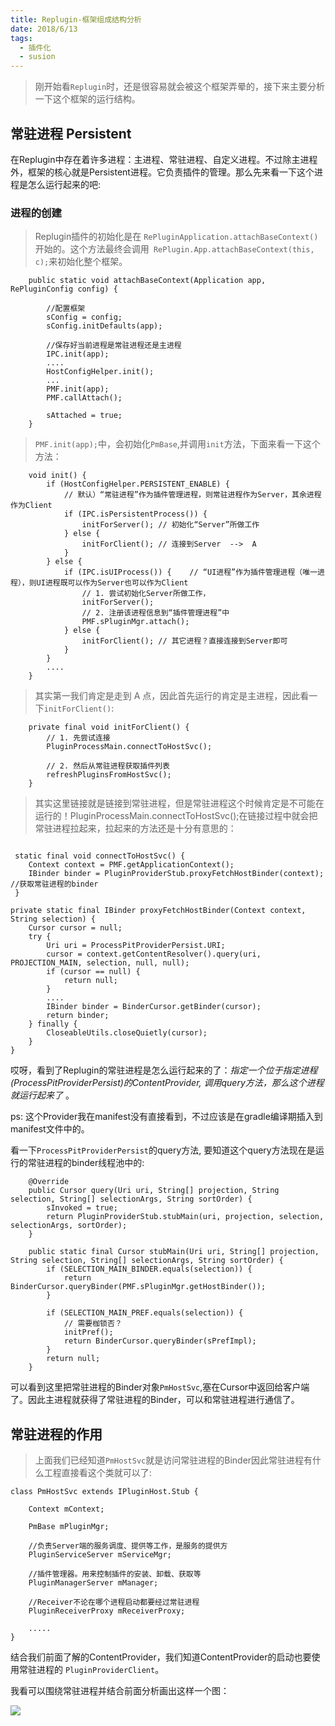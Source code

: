 ```yaml
---
title: Replugin-框架组成结构分析
date: 2018/6/13
tags: 
  - 插件化
  - susion
---
```


>刚开始看`Replugin`时，还是很容易就会被这个框架弄晕的，接下来主要分析一下这个框架的运行结构。

## 常驻进程 Persistent

在Replugin中存在着许多进程：主进程、常驻进程、自定义进程。不过除主进程外，框架的核心就是Persistent进程。它负责插件的管理。那么先来看一下这个进程是怎么运行起来的吧:

### 进程的创建

>Replugin插件的初始化是在 `RePluginApplication.attachBaseContext()`开始的。这个方法最终会调用` RePlugin.App.attachBaseContext(this, c);`来初始化整个框架。

```
    public static void attachBaseContext(Application app, RePluginConfig config) {

        //配置框架
        sConfig = config;
        sConfig.initDefaults(app);

        //保存好当前进程是常驻进程还是主进程
        IPC.init(app);
        ....
        HostConfigHelper.init();    
        ...
        PMF.init(app);
        PMF.callAttach();

        sAttached = true;
    }
```

>`PMF.init(app);`中，会初始化`PmBase`,并调用`init`方法，下面来看一下这个方法：

```
    void init() {
        if (HostConfigHelper.PERSISTENT_ENABLE) {
            // 默认）“常驻进程”作为插件管理进程，则常驻进程作为Server，其余进程作为Client
            if (IPC.isPersistentProcess()) {
                initForServer(); // 初始化“Server”所做工作
            } else {
                initForClient(); // 连接到Server  -->  A 
            }
        } else {
            if (IPC.isUIProcess()) {    // “UI进程”作为插件管理进程（唯一进程），则UI进程既可以作为Server也可以作为Client
                // 1. 尝试初始化Server所做工作，
                initForServer();
                // 2. 注册该进程信息到“插件管理进程”中
                PMF.sPluginMgr.attach();
            } else {
                initForClient(); // 其它进程？直接连接到Server即可
            }
        }
        ....
    }
```  
>其实第一我们肯定是走到 A 点，因此首先运行的肯定是主进程，因此看一下`initForClient()`:

```
    private final void initForClient() {
        // 1. 先尝试连接
        PluginProcessMain.connectToHostSvc();

        // 2. 然后从常驻进程获取插件列表
        refreshPluginsFromHostSvc();
    }
```

>其实这里链接就是链接到常驻进程，但是常驻进程这个时候肯定是不可能在运行的！PluginProcessMain.connectToHostSvc();在链接过程中就会把常驻进程拉起来，拉起来的方法还是十分有意思的：

```

 static final void connectToHostSvc() {
    Context context = PMF.getApplicationContext();
    IBinder binder = PluginProviderStub.proxyFetchHostBinder(context); //获取常驻进程的binder
 }

private static final IBinder proxyFetchHostBinder(Context context, String selection) {
    Cursor cursor = null;
    try {
        Uri uri = ProcessPitProviderPersist.URI;
        cursor = context.getContentResolver().query(uri, PROJECTION_MAIN, selection, null, null);
        if (cursor == null) {
            return null;
        }
        ....
        IBinder binder = BinderCursor.getBinder(cursor);
        return binder;
    } finally {
        CloseableUtils.closeQuietly(cursor);
    }
}
```

哎呀，看到了Replugin的常驻进程是怎么运行起来的了：*指定一个位于指定进程(ProcessPitProviderPersist)的ContentProvider, 调用query方法，那么这个进程就运行起来了* 。

ps: 这个Provider我在manifest没有直接看到，不过应该是在gradle编译期插入到manifest文件中的。

看一下`ProcessPitProviderPersist`的query方法, 要知道这个query方法现在是运行的常驻进程的binder线程池中的:

```
    @Override
    public Cursor query(Uri uri, String[] projection, String selection, String[] selectionArgs, String sortOrder) {
        sInvoked = true;
        return PluginProviderStub.stubMain(uri, projection, selection, selectionArgs, sortOrder);
    }

    public static final Cursor stubMain(Uri uri, String[] projection, String selection, String[] selectionArgs, String sortOrder) {
        if (SELECTION_MAIN_BINDER.equals(selection)) {
            return BinderCursor.queryBinder(PMF.sPluginMgr.getHostBinder());
        }

        if (SELECTION_MAIN_PREF.equals(selection)) {
            // 需要枷锁否？
            initPref();
            return BinderCursor.queryBinder(sPrefImpl);
        }
        return null;
    }

```

可以看到这里把常驻进程的Binder对象`PmHostSvc`,塞在Cursor中返回给客户端了。因此主进程就获得了常驻进程的Binder，可以和常驻进程进行通信了。

## 常驻进程的作用

>上面我们已经知道`PmHostSvc`就是访问常驻进程的Binder因此常驻进程有什么工程直接看这个类就可以了:

```
class PmHostSvc extends IPluginHost.Stub {

    Context mContext;

    PmBase mPluginMgr;

    //负责Server端的服务调度、提供等工作，是服务的提供方
    PluginServiceServer mServiceMgr;

    //插件管理器。用来控制插件的安装、卸载、获取等
    PluginManagerServer mManager;

    //Receiver不论在哪个进程启动都要经过常驻进程
    PluginReceiverProxy mReceiverProxy;

    .....
}
```

结合我们前面了解的ContentProvider，我们知道ContentProvider的启动也要使用常驻进程的 `PluginProviderClient`。

我看可以围绕常驻进程并结合前面分析画出这样一个图：

![](http://7xrbxa.com1.z0.glb.clouddn.com/galaxywarshipRePluginSimple.png)

